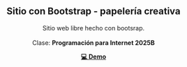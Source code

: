 <div align="center">

<h2 align="center">Sitio con Bootstrap - papelería creativa</h2>

Sitio web libre hecho con bootsrap. <br><br> Clase: <strong>Programación para Internet 2025B<strong>

<a href="https://katshue.github.io/adivina-el-numero/" target="_blank"><strong>💻 Demo </strong></a>

</div>
